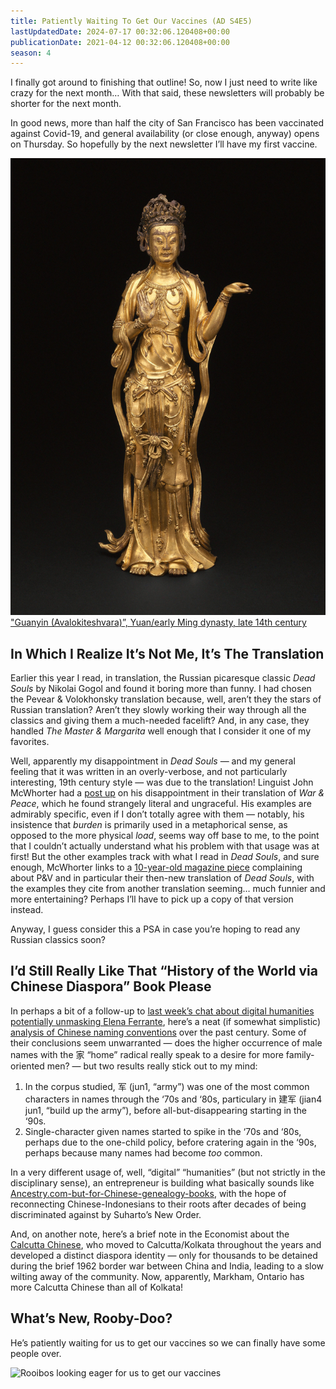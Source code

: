 ```yaml
---
title: Patiently Waiting To Get Our Vaccines (AD S4E5)
lastUpdatedDate: 2024-07-17 00:32:06.120408+00:00 
publicationDate: 2021-04-12 00:32:06.120408+00:00 
season: 4
---
```


I finally got around to finishing that outline! So, now I just need to write like crazy for the next month… With that said, these newsletters will probably be shorter for the next month.

In good news, more than half the city of San Francisco has been vaccinated against Covid-19, and general availability (or close enough, anyway) opens on Thursday. So hopefully by the next newsletter I’ll have my first vaccine.

!["Guanyin (Avalokiteshvara)”, Yuan/early Ming dynasty, late 14th century](../../assets/newsletters/avalokiteshvara.jpg)
["Guanyin (Avalokiteshvara)”, Yuan/early Ming dynasty, late 14th century](https://www.artic.edu/artworks/28158/guanyin-avalokiteshvara)

## In Which I Realize It’s Not Me, It’s The Translation

Earlier this year I read, in translation, the Russian picaresque classic *Dead Souls* by Nikolai Gogol and found it boring more than funny. I had chosen the Pevear & Volokhonsky translation because, well, aren’t they the stars of Russian translation? Aren’t they slowly working their way through all the classics and giving them a much-needed facelift? And, in any case, they handled *The Master & Margarita* well enough that I consider it one of my favorites.

Well, apparently my disappointment in *Dead Souls* — and my general feeling that it was written in an overly-verbose, and not particularly interesting, 19th century style — was due to the translation! Linguist John McWhorter had a [post up](https://johnmcwhorter.substack.com/p/pevear-and-volokhonsky-are-indeed) on his disappointment in their translation of *War & Peace*, which he found strangely literal and ungraceful. His examples are admirably specific, even if I don’t totally agree with them — notably, his insistence that *burden* is primarily used in a metaphorical sense, as opposed to the more physical *load*, seems way off base to me, to the point that I couldn’t actually understand what his problem with that usage was at first! But the other examples track with what I read in *Dead Souls*, and sure enough, McWhorter links to a [10-year-old magazine piece](https://www.commentarymagazine.com/articles/gary-morson/the-pevearsion-of-russian-literature/) complaining about P&V and in particular their then-new translation of *Dead Souls*, with the examples they cite from another translation seeming… much funnier and more entertaining? Perhaps I’ll have to pick up a copy of that version instead.

Anyway, I guess consider this a PSA in case you’re hoping to read any Russian classics soon?

## I’d Still Really Like That “History of the World via Chinese Diaspora” Book Please

In perhaps a bit of a follow-up to [last week’s chat about digital humanities potentially unmasking Elena Ferrante](https://buttondown.email/rwblickhan/archive/picking-and-choosing-elements-of-western-culture/), here’s a neat (if somewhat simplistic) [analysis of Chinese naming conventions](https://kontinentalist.com/stories/a-cultural-history-of-han-chinese-names-for-girls-and-boys-in-china) over the past century. Some of their conclusions seem unwarranted — does the higher occurrence of male names with the 家 “home” radical really speak to a desire for more family-oriented men? — but two results really stick out to my mind:

1. In the corpus studied, 军 (jun1, “army”) was one of the most common characters in names through the ‘70s and ‘80s, particulary in 建军 (jian4 jun1, “build up the army”), before all-but-disappearing starting in the ‘90s.
2. Single-character given names started to spike in the ‘70s and ‘80s, perhaps due to the one-child policy, before cratering again in the ‘90s, perhaps because many names had become *too* common.

In a very different usage of, well, “digital” “humanities” (but not strictly in the disciplinary sense), an entrepreneur is building what basically sounds like [Ancestry.com-but-for-Chinese-genealogy-books](https://restofworld.org/2021/how-technology-is-reuniting-chinese-indonesians-with-their-ancestral-names/), with the hope of reconnecting Chinese-Indonesians to their roots after decades of being discriminated against by Suharto’s New Order.

And, on another note, here’s a brief note in the Economist about the [Calcutta Chinese](https://getpocket.com/read/3290014639), who moved to Calcutta/Kolkata throughout the years and developed a distinct diaspora identity — only for thousands to be detained during the brief 1962 border war between China and India, leading to a slow wilting away of the community. Now, apparently, Markham, Ontario has more Calcutta Chinese than all of Kolkata!

## What’s New, Rooby-Doo?

He’s patiently waiting for us to get our vaccines so we can finally have some people over.

![Rooibos looking eager for us to get our vaccines](../../assets/newsletters/rooibos_vaccine.jpg)